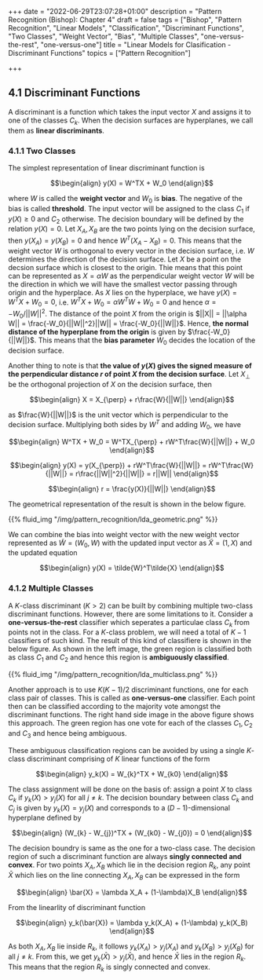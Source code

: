 +++
date = "2022-06-29T23:07:28+01:00"
description = "Pattern Recognition (Bishop): Chapter 4"
draft = false
tags = ["Bishop", "Pattern Recognition", "Linear Models", "Classification", "Discriminant Functions", "Two Classes", "Weight Vector", "Bias", "Multiple Classes", "one-versus-the-rest", "one-versus-one"]
title = "Linear Models for Clasification - Discriminant Functions"
topics = ["Pattern Recognition"]

+++

## 4.1 Discriminant Functions

A discriminant is a function which takes the input vector $X$ and assigns it to one of the classes $C_k$. When the decision surfaces are hyperplanes, we call them as <b>linear discriminants</b>.

### 4.1.1 Two Classes

The simplest representation of linear discriminant function is

$$\begin{align}
y(X) = W^TX + W_0
\end{align}$$

where $W$ is called the <b>weight vector</b> and $W_0$ is <b>bias</b>. The negative of the bias is called <b>threshold</b>. The input vector will be assigned to the class $C_1$ if $y(X) \geq 0$ and $C_2$ otherwise. The decision boundary will be defined by the relation $y(X) = 0$. Let $X_A,X_B$ are the two points lying on the decision surface, then $y(X_A) = y(X_B) = 0$ and hence $W^T(X_A - X_B) = 0$. This means that the weight vector $W$ is orthogonal to every vector in the decision surface, i.e. $W$ determines the direction of the decision surface. Let $X$ be a point on the decsion surface which is closest to the origin. Thie means that this point can be represented as $X = \alpha W$ as the perpendicular weight vector $W$ will be the direction in which we will have the smallest vector passing through origin and the hyperplace. As $X$ lies on the hyperplace, we have $y(X) = W^TX + W_0 = 0$, i.e. $W^TX + W_0 = \alpha W^TW + W_0 = 0$ and hence $\alpha = -W_0/||W||^2$. The distance of the point $X$ from the origin is $||X|| = ||\alpha W|| = \frac{-W_0}{||W||^2}||W|| = \frac{-W_0}{||W||}$. Hence, <b>the normal distance of the hyperplane from the origin</b> is given by $\frac{-W_0}{||W||}$. This means that the <b>bias parameter</b> $W_0$ decides the location of the decision surface.

Another thing to note is that <b>the value of $y(X)$ gives the signed measure of the perpendicular distance $r$ of point $X$ from the decision surface</b>. Let $X_{\perp}$ be the orthogonal projection of $X$ on the decision surface, then

$$\begin{align}
X = X_{\perp} + r\frac{W}{||W||}
\end{align}$$

as $\frac{W}{||W||}$ is the unit vector which is perpendicular to the decision surface. Multiplying both sides by $W^T$ and adding $W_0$, we have

$$\begin{align}
W^TX + W_0 = W^TX_{\perp} + rW^T\frac{W}{||W||} + W_0
\end{align}$$

$$\begin{align}
y(X) = y(X_{\perp}) + rW^T\frac{W}{||W||} = rW^T\frac{W}{||W||} = r\frac{||W||^2}{||W||} = r||W|| 
\end{align}$$

$$\begin{align}
r = \frac{y(X)}{||W||}
\end{align}$$

The geometrical representation of the result is shown in the below figure.

{{% fluid_img "/img/pattern_recognition/lda_geometric.png" %}}

We can combine the bias into weight vector with the new weight vector represented as $\tilde{W} = (W_0, W)$ with the updated input vector as $\tilde{X} = (1,X)$ and the updated equation 

$$\begin{align}
y(X) = \tilde{W}^T\tilde{X}
\end{align}$$


### 4.1.2 Multiple Classes

A $K$-class discriminant ($K>2$) can be built by combining multiple two-class discriminant functions. However, there are some limitations to it. Consider a <b>one-versus-the-rest</b>  classifier which seperates a particulae class $C_k$ from points not in the class. For a $K$-class problem, we will need a total of $K-1$ classifiers of such kind. The result of this kind of classifiere is shown in the below figure. As shown in the left image, the green region is classified both as class $C_1$ and $C_2$ and hence this region is <b>ambiguously classified</b>.

{{% fluid_img "/img/pattern_recognition/lda_multiclass.png" %}}

Another approach is to use $K(K-1)/2$ discriminant functions, one for each class pair of classes. This is called as <b>one-versus-one</b> classifier. Each point then can be classified according to the majority vote amongst the discriminant functions. The right hand side image in the above figure shows this approach. The green region has one vote for each of the classes $C_1,C_2$ and $C_3$ and hence being ambiguous.

These ambiguous classification regions can be avoided by using a single $K$-class discriminant comprising of $K$ linear functions of the form

$$\begin{align}
y_k(X) = W_{k}^TX + W_{k0} 
\end{align}$$

The class assignment will be done on the basis of: assign a point $X$ to class $C_k$ if $y_k(X) > y_j(X)$ for all $j \neq k$. The decision boundary between class $C_k$ and $C_j$ is given by $y_k(X) = y_j(X)$ and corresponds to a $(D-1)$-dimensional hyperplane defined by

$$\begin{align}
(W_{k} - W_{j})^TX + (W_{k0} - W_{j0}) = 0 
\end{align}$$

The decision boundry is same as the one for a two-class case. The decision region of such a discriminant function are always <b>singly connected and convex</b>. For two points $X_A,X_B$ which lie in the decision region $R_k$, any point $\bar{X}$ which lies on the line connecting $X_A,X_B$ can be expressed in the form

$$\begin{align}
\bar{X} = \lambda X_A + (1-\lambda)X_B
\end{align}$$

From the linearlity of discriminant function 

$$\begin{align}
y_k(\bar{X}) = \lambda y_k(X_A) + (1-\lambda) y_k(X_B)
\end{align}$$

As both $X_A,X_B$ lie inside $R_k$, it follows $y_k(X_A) > y_j(X_A)$ and $y_k(X_B) > y_j(X_B)$ for all $j \neq k$. From this, we get $y_k(\bar{X}) > y_j(\bar{X})$, and hence $\bar{X}$ lies in the region $R_k$. This means that the region $R_k$ is singly connected and convex.